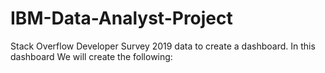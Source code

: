 # IBM-Data-Analyst-Project
Stack Overflow Developer Survey 2019 data to create a dashboard. In this dashboard We will create the following:
